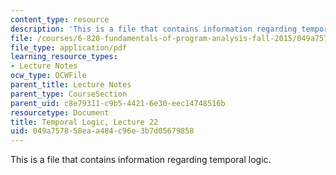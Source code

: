 ```yaml
---
content_type: resource
description: 'This is a file that contains information regarding temporal logic. '
file: /courses/6-820-fundamentals-of-program-analysis-fall-2015/049a757858eaa484c96e3b7d05679858_MIT6_820F15_L22.pdf
file_type: application/pdf
learning_resource_types:
- Lecture Notes
ocw_type: OCWFile
parent_title: Lecture Notes
parent_type: CourseSection
parent_uid: c8e79311-c9b5-4421-6e30-eec14748516b
resourcetype: Document
title: Temporal Logic, Lecture 22
uid: 049a7578-58ea-a484-c96e-3b7d05679858
---
```

This is a file that contains information regarding temporal logic. 

